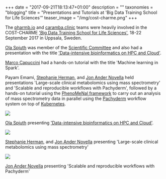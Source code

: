 +++
date = "2017-09-21T18:13:47+01:00"
description = ""
taxonomies = "blogging"
title = "Presentations and Tutorials at 'Big Data Training School for Life Sciences'"
teaser_image = "/img/cost-charme.png"
+++

The [pharmb.io](https://pharmb.io) and [caramba.clinic](http://www.caramba.clinic/) teams were heavily involved in the COST-CHARME ['Big Data Training School for Life Sciences'](http://astrocyte.com/COST-CHARME/COST-CHARME/Home.html), 18-22 September 2017 in Uppsala, Sweden.

[Ola Spjuth](https://pharmb.io/people/olas/) was member of the [Scientific Committee](http://astrocyte.com/COST-CHARME/COST-CHARME/About.html) and also had a presentation with the title ['Data-intensive bioinformatics on HPC and Cloud'](https://pharmb.io/presentation/2017-big-data-training-school/).

[Marco Capuccini](https://pharmb.io/people/marco/) had a hands-on tutorial with the title 'Machine learning in Spark'.

Payam Emami, [Stephanie Herman](https://pharmb.io/people/steph/), and [Jon Ander Novella](https://pharmb.io/people/jon/) held presentations 'Large-scale clinical metabolomics using mass spectrometry' and 'Scalable and reproducible workflows with Pachyderm', followed by a hands-on tutorial using the [PhenoMeNal framework](http://phenomenal-h2020.eu) to carry out an analysis of mass spectrometry data in parallel using the [Pachyderm](http://pachyderm.io/) workflow system on top of [Kubernetes](https://kubernetes.io/).

![](/img/charme-bigdata/ola-k8s.jpeg)

[Ola Spjuth](https://pharmb.io/people/olas/) presenting ['Data-intensive bioinformatics on HPC and Cloud'](https://pharmb.io/presentation/2017-big-data-training-school/).

![](/img/charme-bigdata/jon-steph-intro.jpg)

[Stephanie Herman](https://pharmb.io/people/steph/), and [Jon Ander Novella](https://pharmb.io/people/jon/) presenting 'Large-scale clinical metabolomics using mass spectrometry'

![](/img/charme-bigdata/jon-pachyderm.jpg)

[Jon Ander Novella](https://pharmb.io/people/jon/) presenting 'Scalable and reproducible workflows with Pachyderm'